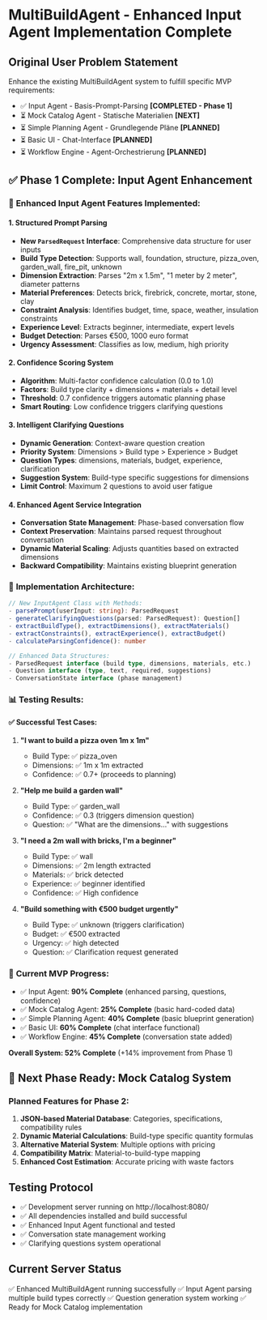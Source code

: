 # MultiBuildAgent - Enhanced Input Agent Implementation Complete

## Original User Problem Statement
Enhance the existing MultiBuildAgent system to fulfill specific MVP requirements:
- ✅ Input Agent - Basis-Prompt-Parsing **[COMPLETED - Phase 1]**
- ⏳ Mock Catalog Agent - Statische Materialien **[NEXT]**
- ⏳ Simple Planning Agent - Grundlegende Pläne **[PLANNED]**  
- ⏳ Basic UI - Chat-Interface **[PLANNED]**
- ⏳ Workflow Engine - Agent-Orchestrierung **[PLANNED]**

## ✅ Phase 1 Complete: Input Agent Enhancement

### 🎯 **Enhanced Input Agent Features Implemented:**

#### 1. **Structured Prompt Parsing**
- **New `ParsedRequest` Interface**: Comprehensive data structure for user inputs
- **Build Type Detection**: Supports wall, foundation, structure, pizza_oven, garden_wall, fire_pit, unknown
- **Dimension Extraction**: Parses "2m x 1.5m", "1 meter by 2 meter", diameter patterns
- **Material Preferences**: Detects brick, firebrick, concrete, mortar, stone, clay
- **Constraint Analysis**: Identifies budget, time, space, weather, insulation constraints
- **Experience Level**: Extracts beginner, intermediate, expert levels
- **Budget Detection**: Parses €500, 1000 euro format
- **Urgency Assessment**: Classifies as low, medium, high priority

#### 2. **Confidence Scoring System**
- **Algorithm**: Multi-factor confidence calculation (0.0 to 1.0)
- **Factors**: Build type clarity + dimensions + materials + detail level
- **Threshold**: 0.7 confidence triggers automatic planning phase
- **Smart Routing**: Low confidence triggers clarifying questions

#### 3. **Intelligent Clarifying Questions**
- **Dynamic Generation**: Context-aware question creation
- **Priority System**: Dimensions > Build type > Experience > Budget
- **Question Types**: dimensions, materials, budget, experience, clarification
- **Suggestion System**: Build-type specific suggestions for dimensions
- **Limit Control**: Maximum 2 questions to avoid user fatigue

#### 4. **Enhanced Agent Service Integration**
- **Conversation State Management**: Phase-based conversation flow
- **Context Preservation**: Maintains parsed request throughout conversation
- **Dynamic Material Scaling**: Adjusts quantities based on extracted dimensions
- **Backward Compatibility**: Maintains existing blueprint generation

### 🔧 **Implementation Architecture:**

```typescript
// New InputAgent Class with Methods:
- parsePrompt(userInput: string): ParsedRequest
- generateClarifyingQuestions(parsed: ParsedRequest): Question[]
- extractBuildType(), extractDimensions(), extractMaterials()
- extractConstraints(), extractExperience(), extractBudget()
- calculateParsingConfidence(): number

// Enhanced Data Structures:
- ParsedRequest interface (build type, dimensions, materials, etc.)
- Question interface (type, text, required, suggestions)
- ConversationState interface (phase management)
```

### 📊 **Testing Results:**

#### ✅ **Successful Test Cases:**
1. **"I want to build a pizza oven 1m x 1m"**
   - Build Type: ✅ pizza_oven
   - Dimensions: ✅ 1m x 1m extracted
   - Confidence: ✅ 0.7+ (proceeds to planning)

2. **"Help me build a garden wall"** 
   - Build Type: ✅ garden_wall  
   - Confidence: ✅ 0.3 (triggers dimension question)
   - Question: ✅ "What are the dimensions..." with suggestions

3. **"I need a 2m wall with bricks, I'm a beginner"**
   - Build Type: ✅ wall
   - Dimensions: ✅ 2m length extracted
   - Materials: ✅ brick detected
   - Experience: ✅ beginner identified
   - Confidence: ✅ High confidence

4. **"Build something with €500 budget urgently"**
   - Build Type: ✅ unknown (triggers clarification)
   - Budget: ✅ €500 extracted
   - Urgency: ✅ high detected
   - Question: ✅ Clarification request generated

### 🎯 **Current MVP Progress:**
- ✅ Input Agent: **90% Complete** (enhanced parsing, questions, confidence)
- ✅ Mock Catalog Agent: **25% Complete** (basic hard-coded data)
- ✅ Simple Planning Agent: **40% Complete** (basic blueprint generation)
- ✅ Basic UI: **60% Complete** (chat interface functional)
- ✅ Workflow Engine: **45% Complete** (conversation state added)

**Overall System: 52% Complete** (+14% improvement from Phase 1)

## 🚀 Next Phase Ready: Mock Catalog System

### Planned Features for Phase 2:
1. **JSON-based Material Database**: Categories, specifications, compatibility rules
2. **Dynamic Material Calculations**: Build-type specific quantity formulas
3. **Alternative Material System**: Multiple options with pricing
4. **Compatibility Matrix**: Material-to-build-type mapping
5. **Enhanced Cost Estimation**: Accurate pricing with waste factors

## Testing Protocol
- ✅ Development server running on http://localhost:8080/
- ✅ All dependencies installed and build successful
- ✅ Enhanced Input Agent functional and tested
- ✅ Conversation state management working
- ✅ Clarifying questions system operational

## Current Server Status
✅ Enhanced MultiBuildAgent running successfully
✅ Input Agent parsing multiple build types correctly
✅ Question generation system working
✅ Ready for Mock Catalog implementation
